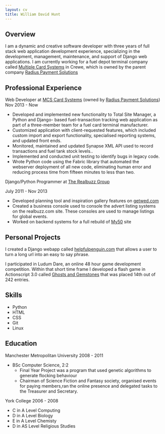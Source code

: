 ```yaml
---
layout: cv
title: William David Hunt
---
```


Overview
------

I am a dynamic and creative software developer with three years of full stack web application development experience, specializing in the development, management, maintenance, and support of Django web applications. I am currently working for a fuel depot terminal company called <a href='mcscardsystems.com'>Multiple Card Systems</a> in Crewe, which is owned by the parent company <a href='http://radiuspaymentsolutions.com/'>Radius Payment Solutions</a>

Professional Experience
------


Web Developer at <a href='http://www.mcscardsystems.com'>MCS Card Systems</a> (owned by <a href='http://radiuspaymentsolutions.com/'>Radius Payment Solutions</a>) <span class="cv-date">Nov 2013 - Now</span>

 * Developed and implemented new functionality to Total Site Manager, a Python and Django- based fuel-transaction tracking web application as part of a three-member team for a fuel card terminal manufacturer. 
 * Customized application with client-requested features, which included custom import and export functionality, specialised reporting systems, and updated front ends.
 * Monitored, maintained and updated Synapse XML API used to record transactions and fuel tank stock levels..
 * Implemented and conducted unit testing to identify bugs in legacy code.
 * Wrote Python code using the Fabric library that automated the webserver deployment of all new code, eliminating human error and reducing process time from fifteen minutes to less than two.

Django/Python Programmer at <a href='therealbuzzgroup.com'>The Realbuzz Group</a>

<span class="cv-date">July 2011 - Nov 2013</span>

 * Developed planning tool and inspiration gallery features on <a href='getwed.com'>getwed.com</a>
 * Created a business console used to console the advert listing systems on the realbuzz.com site. These consoles are used to manage listings for global events.
 * Worked on backend systems for a full rebuild of <a href='http://www.my50.com'>My50</a> site


Personal Projects
------

I created a Django webapp called [helpfulpenguin.com](http://www.helpfulpenguin.com) that allows a user to turn a long url into an easy to say phrase.

I participated in Ludum Dare, an online 48 hour game development competition. Within that short time frame I developed a flash game in Actionscript 3.0 called [Ghosts and Gemstones](http://www.kongregate.com/games/underscorewdh/ghosts-and-gemstones) that was placed 14th out of 242 entries.

Skills
-----
 * Python
 * HTML
 * CSS
 * Git
 * Linux


Education
------
Manchester Metropolitan University <span class="cv-date">2008 - 2011</span>

 * BSc Computer Science, 2:2
   * Final Year Project was a program that used genetic algorithms to generate flocking behaviour
   * Chairman of Science Fiction and Fantasy society, organised events for paying members,ran the online presence and delegated tasks to the Treasurer and Secretary.

York College <span class="cv-date">2006 - 2008</span>
 * C in A Level Computing 
 * D in A Level Biology 
 * E in A Level Chemisty
 * D in AS Level Religious Studies 